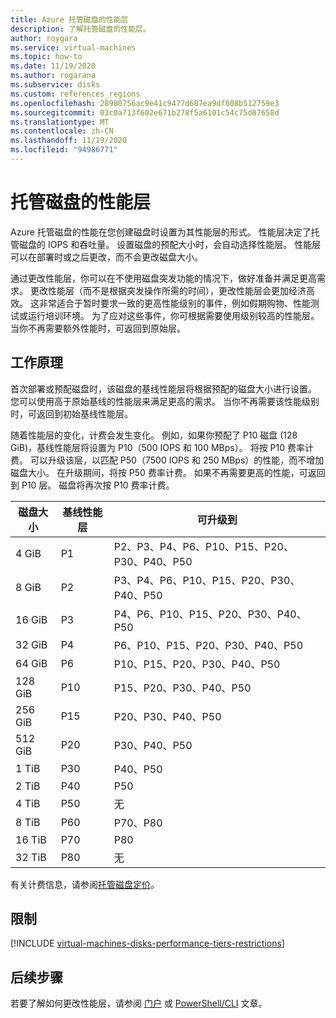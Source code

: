 ```yaml
---
title: Azure 托管磁盘的性能层
description: 了解托管磁盘的性能层。
author: roygara
ms.service: virtual-machines
ms.topic: how-to
ms.date: 11/19/2020
ms.author: rogarana
ms.subservice: disks
ms.custom: references_regions
ms.openlocfilehash: 28980756ac9e41c9477d687ea9df608b512759e3
ms.sourcegitcommit: 03c0a713f602e671b278f5a6101c54c75d87658d
ms.translationtype: MT
ms.contentlocale: zh-CN
ms.lasthandoff: 11/19/2020
ms.locfileid: "94986771"
---
```

# <a name="performance-tiers-for-managed-disks"></a>托管磁盘的性能层

Azure 托管磁盘的性能在您创建磁盘时设置为其性能层的形式。 性能层决定了托管磁盘的 IOPS 和吞吐量。 设置磁盘的预配大小时，会自动选择性能层。 性能层可以在部署时或之后更改，而不会更改磁盘大小。

通过更改性能层，你可以在不使用磁盘突发功能的情况下，做好准备并满足更高需求。 更改性能层（而不是根据突发操作所需的时间），更改性能层会更加经济高效。 这非常适合于暂时要求一致的更高性能级别的事件，例如假期购物、性能测试或运行培训环境。 为了应对这些事件，你可根据需要使用级别较高的性能层。 当你不再需要额外性能时，可返回到原始层。

## <a name="how-it-works"></a>工作原理

首次部署或预配磁盘时，该磁盘的基线性能层将根据预配的磁盘大小进行设置。 您可以使用高于原始基线的性能层来满足更高的需求。 当你不再需要该性能级别时，可返回到初始基线性能层。

随着性能层的变化，计费会发生变化。 例如，如果你预配了 P10 磁盘 (128 GiB)，基线性能层将设置为 P10（500 IOPS 和 100 MBps）。 将按 P10 费率计费。 可以升级该层，以匹配 P50（7500 IOPS 和 250 MBps）的性能，而不增加磁盘大小。 在升级期间，将按 P50 费率计费。 如果不再需要更高的性能，可返回到 P10 层。 磁盘将再次按 P10 费率计费。

| 磁盘大小 | 基线性能层 | 可升级到 |
|----------------|-----|-------------------------------------|
| 4 GiB | P1 | P2、P3、P4、P6、P10、P15、P20、P30、P40、P50 |
| 8 GiB | P2 | P3、P4、P6、P10、P15、P20、P30、P40、P50 |
| 16 GiB | P3 | P4、P6、P10、P15、P20、P30、P40、P50 | 
| 32 GiB | P4 | P6、P10、P15、P20、P30、P40、P50 |
| 64 GiB | P6 | P10、P15、P20、P30、P40、P50 |
| 128 GiB | P10 | P15、P20、P30、P40、P50 |
| 256 GiB | P15 | P20、P30、P40、P50 |
| 512 GiB | P20 | P30、P40、P50 |
| 1 TiB | P30 | P40、P50 |
| 2 TiB | P40 | P50 |
| 4 TiB | P50 | 无 |
| 8 TiB | P60 |  P70、P80 |
| 16 TiB | P70 | P80 |
| 32 TiB | P80 | 无 |

有关计费信息，请参阅[托管磁盘定价](https://azure.microsoft.com/pricing/details/managed-disks/)。

## <a name="restrictions"></a>限制

[!INCLUDE [virtual-machines-disks-performance-tiers-restrictions](../../includes/virtual-machines-disks-performance-tiers-restrictions.md)]

## <a name="next-steps"></a>后续步骤

若要了解如何更改性能层，请参阅 [门户](disks-performance-tiers-portal.md) 或 [PowerShell/CLI](disks-performance-tiers.md) 文章。

